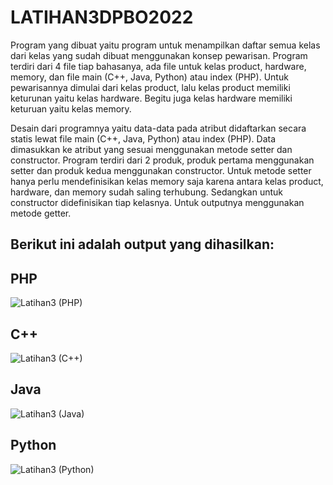 # LATIHAN3DPBO2022

Program yang dibuat yaitu program untuk menampilkan daftar semua kelas dari kelas yang sudah dibuat menggunakan konsep pewarisan.
Program terdiri dari 4 file tiap bahasanya, ada file untuk kelas product, hardware, memory, dan file main (C++, Java, Python) atau index (PHP).
Untuk pewarisannya dimulai dari kelas product, lalu kelas product memiliki keturunan yaitu kelas hardware. Begitu juga kelas hardware memiliki keturuan yaitu kelas memory. 

Desain dari programnya yaitu data-data pada atribut didaftarkan secara statis lewat file main (C++, Java, Python) atau index (PHP). Data dimasukkan ke atribut yang sesuai menggunakan metode setter dan constructor. Program terdiri dari 2 produk, produk pertama menggunakan setter dan produk kedua menggunakan constructor. Untuk metode setter hanya perlu mendefinisikan kelas memory saja karena antara kelas product, hardware, dan memory sudah saling terhubung. Sedangkan untuk constructor didefinisikan tiap kelasnya. 
Untuk outputnya menggunakan metode getter. 

## Berikut ini adalah output yang dihasilkan:

## PHP
![Latihan3 (PHP)](https://user-images.githubusercontent.com/95666745/155826253-9c225859-9afb-4cac-a9ff-d288468dc47f.png)

## C++
![Latihan3 (C++)](https://user-images.githubusercontent.com/95666745/155826270-a699cdd0-a270-4f6e-b631-ab7eb4355e69.png)

## Java
![Latihan3 (Java)](https://user-images.githubusercontent.com/95666745/155826291-c0569bb9-88cb-4cbd-b2aa-a192f2db291b.png)

## Python
![Latihan3 (Python)](https://user-images.githubusercontent.com/95666745/155826309-83915aac-b755-4e43-a7e7-d73ed09808bb.png)
